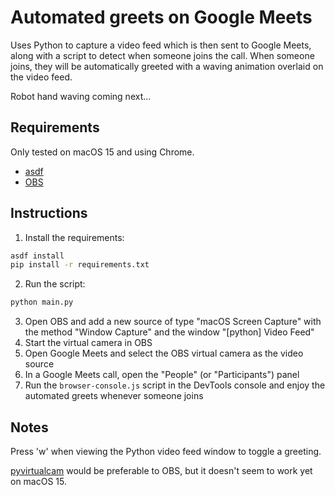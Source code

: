# Automated greets on Google Meets

Uses Python to capture a video feed which is then sent to Google Meets, along with a script to detect when someone joins the call. When someone joins, they will be automatically greeted with a waving animation overlaid on the video feed.

Robot hand waving coming next...

## Requirements

Only tested on macOS 15 and using Chrome.

* [asdf](https://asdf-vm.com/)
* [OBS](https://obsproject.com/)

## Instructions

1. Install the requirements:
```bash
asdf install
pip install -r requirements.txt
```
2. Run the script:
```bash
python main.py
```
3. Open OBS and add a new source of type "macOS Screen Capture" with the method "Window Capture" and the window "[python] Video Feed"
4. Start the virtual camera in OBS
5. Open Google Meets and select the OBS virtual camera as the video source
6. In a Google Meets call, open the "People" (or "Participants") panel
7. Run the `browser-console.js` script in the DevTools console and enjoy the automated greets whenever someone joins

## Notes

Press 'w' when viewing the Python video feed window to toggle a greeting.

[pyvirtualcam](https://pypi.org/project/pyvirtualcam/) would be preferable to OBS, but it doesn't seem to work yet on macOS 15.
